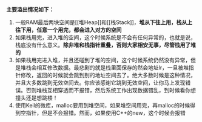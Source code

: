**主要溢出情况如下：**

1. 一般RAM最后两块空间是[[堆Heap]]和[[栈Stack]]，**堆从下往上用，栈从上往下用，任意一个用完，都会进入对方的空间**
1. 如果栈用完，进入堆的空间，这个时候系统是不会有任何异常的，也就是说，栈底没有什么意义。**除非堆和栈指针重叠，否则大家相安无事，尽管栈用了堆的**
1. 如果栈用完进入堆，并且还碰到了堆的空间，这个时候系统仍然没有异常，但是堆栈会相互修改数据。最悲剧的就是栈里面保存的然会地址lr，一旦被堆指针修改，返回的时候就会跳到别的地址空间去了。绝大多数时候是这种情况，并且大多数跳到无效空间去。你应该感谢它跳到无效空间，让你马上发现错误。否则堆栈互相穿透而不报错，然后系统工作出现数据错乱，到时候看你想撞头还是想跳楼！
1. 使用Keil的微库，malloc要用到堆空间，如果堆空间用完，再malloc的时候得到空指针，但是不会报错。然而，如果使用C++的new，这个时候会报错